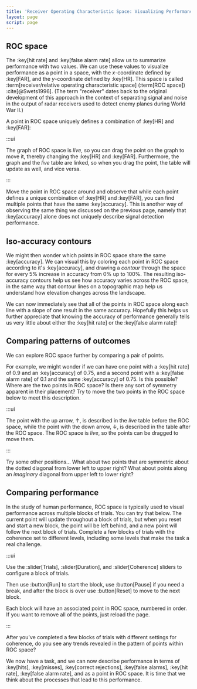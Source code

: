 ```yaml
---
title: 'Receiver Operating Characteristic Space: Visualizing Performance'
layout: page
script: page
---
```


## ROC space

The :key[hit rate] and :key[false alarm rate] allow us to summarize performance with two values. We
can use these values to visualize performance as a point in a space, with the *x*-coordinate defined
by :key[FAR], and the *y*-coordinate defined by :key[HR]. This space is called
:term[receiver/relative operating characteristic space] (:term[ROC space]) :cite[@Swets1996]. (The
term "receiver" dates back to the original development of this approach in the context of separating
signal and noise in the output of radar receivers used to detect enemy planes during World War II.)

A point in ROC space uniquely defines a combination of :key[HR] and :key[FAR]:

<sdt-example-interactive>
  <detectable-table numeric interactive summary="stimulusRates accuracy" hits="80" misses="20"
    false-alarms="10" correct-rejections="90"></detectable-table>
  <roc-space interactive point="all" iso-d="none" iso-c="none"></roc-space>
</sdt-example-interactive>

:::ui

The graph of ROC space is *live*, so you can drag the point on the graph to move it, thereby
changing the :key[HR] and :key[FAR]. Furthermore, the graph and the *live* table are linked, so when
you drag the point, the table will update as well, and vice versa.

:::

Move the point in ROC space around and observe that while each point defines a unique combination of
:key[HR] and :key[FAR], you can find multiple points that have the same :key[accuracy]. This is
another way of observing the same thing we discussed on the previous page, namely that
:key[accuracy] alone does not uniquely describe signal detection performance.

## Iso-accuracy contours

We might then wonder which points in ROC space share the same :key[accuracy]. We can visual this by
coloring each point in ROC space according to it's :key[accuracy], and drawing a *contour* through
the space for every 5% increase in accuracy from 0% up to 100%. The resulting iso-accuracy
contours help us see how accuracy varies across the ROC space, in the same way that contour lines
on a topographic map help us understand how elevation changes across the landscape.

<sdt-example-interactive>
  <roc-space contour="accuracy" point="none" iso-d="none" iso-c="none"></roc-space>
</sdt-example-interactive>

We can now immediately see that all of the points in ROC space along each line with a slope of one
result in the same accuracy. Hopefully this helps us further appreciate that knowing the accuracy of
performance generally tells us very little about either the :key[hit rate] or the :key[false alarm
rate]!

## Comparing patterns of outcomes

We can explore ROC space further by comparing a pair of points.

For example, we might wonder if we can have one point with a :key[hit rate] of 0.9 and an
:key[accuracy] of 0.75, and a second point with a :key[false alarm rate] of 0.1 and the same
:key[accuracy] of 0.75. Is this possible? Where are the two points in ROC space? Is there any sort
of symmetry apparent in their placement? Try to move the two points in the ROC space below to meet
this description.

<sdt-example-double-interactive>
  <detectable-table numeric interactive summary="stimulusRates accuracy" hits="0" misses="0"
    false-alarms="0" correct-rejections="0"></detectable-table>
  <roc-space interactive contour="accuracy" point="all" iso-d="none" iso-c="none"></roc-space>
  <detectable-table numeric interactive summary="stimulusRates accuracy" hits="0" misses="0"
    false-alarms="0" correct-rejections="0"></detectable-table>
</sdt-example-double-interactive>

:::ui

The point with the up arrow, ↑, is described in the *live* table before the ROC space, while
the point with the down arrow, ↓, is described in the table after the ROC space. The ROC space is
*live*, so the points can be dragged to move them.

:::

Try some other positions... What about two points that are symmetric about the dotted diagonal from
lower left to upper right? What about points along an *imaginary* diagonal from upper left to lower
right?

## Comparing performance

In the study of human performance, ROC space is typically used to visual performance across multiple
blocks of trials. You can try that below. The current point will update throughout a block of
trials, but when you reset and start a new block, the point will be left behind, and a new point
will follow the next block of trials. Complete a few blocks of trials with the coherence set to
different levels, including some levels that make the task a real challenge.

<sdt-example-human>
  <detectable-control duration="1000" coherence=".5" trials="10" run pause reset></detectable-control>
  <rdk-task coherence=".5" trials="10" duration="1000" wait="1000" iti="1000"></rdk-task>
  <detectable-response interactive trial feedback="outcome"></detectable-response>
  <detectable-table numeric summary="stimulusRates accuracy" hits="0" misses="0" false-alarms="0" correct-rejections="0">
    </detectable-table>
  <roc-space point="all" iso-d="none" iso-c="none" history far=".5" hr=".5"></roc-space>
</sdt-example-human>

:::ui

Use the :slider[Trials], :slider[Duration], and :slider[Coherence] sliders to configure a block of
trials.

Then use :button[Run] to start the block, use :button[Pause] if you need a break, and after the
block is over use :button[Reset] to move to the next block.

Each block will have an associated point in ROC space, numbered in order. If you want to remove
all of the points, just reload the page.

:::

After you've completed a few blocks of trials with different settings for coherence, do you see any
trends revealed in the pattern of points within ROC space?

We now have a task, and we can now describe performance in terms of :key[hits], :key[misses],
:key[correct rejections], :key[false alarms], :key[hit rate], :key[false alarm rate], and as a point
in ROC space. It is time that we think about the processes that lead to this performance.
